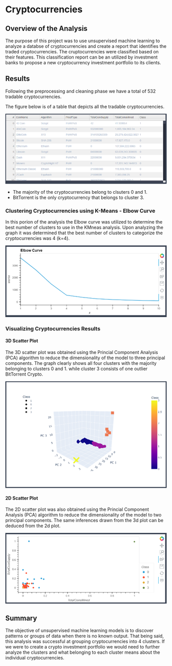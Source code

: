 # Cryptocurrencies


## Overview of the Analysis

The purpose of this project was to use unsupervised machine learning to analyze a databse of cryptocurrencies and create a report that identifies the traded cryptocurrencies. The cruptocurrencies were classified based on their features. This classification report can be an utilized by investment banks to propose a new cryptocurrency investment portfolio to its clients.


## Results

Following the preprocessing and cleaning phase we have a total of 532 tradable cryptocurrencies.

The figure below is of a table that depicts all the tradable cryptocurrencies.

![Crypto_Table](https://github.com/OmarQasem94/Cryptocurrencies/blob/main/Images/Crypto_Table.png)

* The majority of the cryptocurrencies belong to clsuters 0 and 1.
* BitTorrent is the only cryptocurrency that belongs to cluster 3. 

### Clustering Cryptocurrencies using K-Means - Elbow Curve

In this porion of the analysis the Elbow curve was utilized to determine the best number of clusters to use in the KMneas analysis. Upon analyzing the graph it was determined that the best number of clusters to categorize the cryptocurrencies was 4 (k=4).

![Elbow_Curve](https://github.com/OmarQasem94/Cryptocurrencies/blob/main/Images/Elbow_Curve.png)

### Visualizing Cryptocurrencies Results

#### 3D Scatter Plot

The 3D scatter plot was obtained using the Princial Component Analysis (PCA) algorithm to reduce the dimensionality of the model to three principal components. The graph clearly shows all four clusters with the majority belonging to clusters 0 and 1. while cluster 3 consists of one outlier BitTorrent Crypto.

![Checkout_Times_for_Users](https://github.com/OmarQasem94/Cryptocurrencies/blob/main/Images/3D_Plot.png)

#### 2D Scatter Plot

The 2D scatter plot was also obtained using the Princial Component Analysis (PCA) algorithm to reduce the dimensionality of the model to two principal components. The same inferences drawn from the 3d plot can be deduced from the 2d plot.

![Chechout_Times_by_Gender](https://github.com/OmarQasem94/Cryptocurrencies/blob/main/Images/2D_Plot.png)

## Summary

The objective of unsupervised machine learning models is to discover patterns or groups of data when there is no known output. That being said, this analysis was successful at grouping cryptocurrencies into 4 clusters. If we were to create a crypto investment portfolio we would need to further analyze the clusters and what belonging to each cluster means about the individual cryptocurrencies. 
